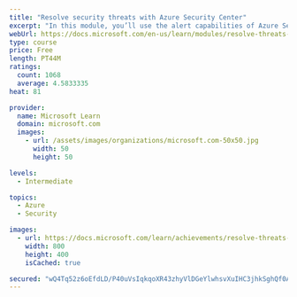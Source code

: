 ```yaml
---
title: "Resolve security threats with Azure Security Center"
excerpt: "In this module, you’ll use the alert capabilities of Azure Security Center to watch for and respond to threats."
webUrl: https://docs.microsoft.com/en-us/learn/modules/resolve-threats-with-azure-security-center/
type: course
price: Free
length: PT44M
ratings:
  count: 1068
  average: 4.5833335
heat: 81

provider:
  name: Microsoft Learn
  domain: microsoft.com
  images:
    - url: /assets/images/organizations/microsoft.com-50x50.jpg
      width: 50
      height: 50

levels:
  - Intermediate

topics:
  - Azure
  - Security

images:
  - url: https://docs.microsoft.com/learn/achievements/resolve-threats-with-azure-security-center-social.png
    width: 800
    height: 400
    isCached: true

secured: "wQ4Tq52z6oEfdLD/P40uVsIqkqoXR43zhyVlDGeYlwhsvXuIHC3jhkSghQf0A8TdByCbyzhbzXgE7PIJk5qDgoN6hf2+VY+hG0/ANXY5bMMV7oqEWyF1iQNuzNTJyNN+cxVd+8e2B3l3uL3g9eYHXoq3wqc0DgmmmFB8TgsuLp4osU3vGcSuiZHwAPjCjBINbpxD7hGcT8iP2szbWWm8fXbNmJLG2XTaTCmFGlOq0A+fyq7rcVdg9NA2xycMCLVnMlfa4lylfHn8cy8CSXjkQNKkIfXzy1lAt3jDkCqC1LBxgpWMd3Xuk6C/l2Lm8b9L6Nf1z7qCjRGjZL48chVtqbe0N+Rk0tS5KW4ypi1HQOBAZlJPysq0E7MhzmHBdpg3wbe/iWvU25NAhrWI5TBBPA==;xyU1YXl8oABTV+rqUsMw/Q=="
---
```


